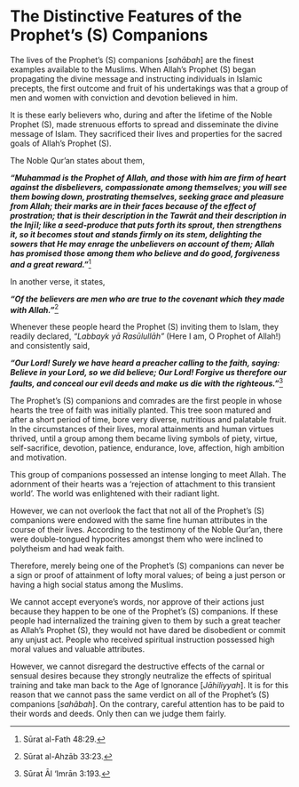 The Distinctive Features of the Prophet’s (S) Companions
========================================================

The lives of the Prophet’s (S) companions [*sahābah*] are the finest
examples available to the Muslims. When Allah’s Prophet (S) began
propagating the divine message and instructing individuals in Islamic
precepts, the first outcome and fruit of his undertakings was that a
group of men and women with conviction and devotion believed in him.

It is these early believers who, during and after the lifetime of the
Noble Prophet (S), made strenuous efforts to spread and disseminate the
divine message of Islam. They sacrificed their lives and properties for
the sacred goals of Allah’s Prophet (S).

The Noble Qur’an states about them,

***“Muhammad is the Prophet of Allah, and those with him are firm of
heart against the disbelievers, compassionate among themselves; you will
see them bowing down, prostrating themselves, seeking grace and pleasure
from Allah; their marks are in their faces because of the effect of
prostration; that is their description in the Tawrāt and their
description in the Injīl; like a seed-produce that puts forth its
sprout, then strengthens it, so it becomes stout and stands firmly on
its stem, delighting the sowers that He may enrage the unbelievers on
account of them; Allah has promised those among them who believe and do
good, forgiveness and a great reward.”***[^1]

In another verse, it states,

***“Of the believers are men who are true to the covenant which they
made with Allah.”***[^2]

Whenever these people heard the Prophet (S) inviting them to Islam, they
readily declared, *“Labbayk yā Rasūlullāh”* (Here I am, O Prophet of
Allah!) and consistently said,

***“Our Lord! Surely we have heard a preacher calling to the faith,
saying: Believe in your Lord, so*** ***we did believe; Our Lord! Forgive
us therefore our faults, and conceal our evil deeds and make*** ***us
die with the righteous.”***[^3]

The Prophet’s (S) companions and comrades are the first people in whose
hearts the tree of faith was initially planted. This tree soon matured
and after a short period of time, bore very diverse, nutritious and
palatable fruit. In the circumstances of their lives, moral attainments
and human virtues thrived, until a group among them became living
symbols of piety, virtue, self-sacrifice, devotion, patience, endurance,
love, affection, high ambition and motivation.

This group of companions possessed an intense longing to meet Allah. The
adornment of their hearts was a ‘rejection of attachment to this
transient world’. The world was enlightened with their radiant light.

However, we can not overlook the fact that not all of the Prophet’s (S)
companions were endowed with the same fine human attributes in the
course of their lives. According to the testimony of the Noble Qur’an,
there were double-tongued hypocrites amongst them who were inclined to
polytheism and had weak faith.

Therefore, merely being one of the Prophet’s (S) companions can never be
a sign or proof of attainment of lofty moral values; of being a just
person or having a high social status among the Muslims.

We cannot accept everyone’s words, nor approve of their actions just
because they happen to be one of the Prophet’s (S) companions. If these
people had internalized the training given to them by such a great
teacher as Allah’s Prophet (S), they would not have dared be disobedient
or commit any unjust act. People who received spiritual instruction
possessed high moral values and valuable attributes.

However, we cannot disregard the destructive effects of the carnal or
sensual desires because they strongly neutralize the effects of
spiritual training and take man back to the Age of Ignorance
[*Jāhiliyyah*]. It is for this reason that we cannot pass the same
verdict on all of the Prophet’s (S) companions [*sahābah*]. On the
contrary, careful attention has to be paid to their words and deeds.
Only then can we judge them fairly.

[^1]: Sūrat al-Fath 48:29.

[^2]: Sūrat al-Ahzāb 33:23.

[^3]: Sūrat Āl ‘Imrān 3:193.


